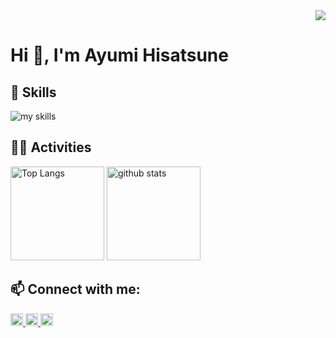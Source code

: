 <div align="right">
  <img src="https://komarev.com/ghpvc/?username=ayumihisatsune" />
</div>

# Hi 👋, I'm Ayumi Hisatsune


## 🌱 Skills
<img alt="my skills" src="https://skillicons.dev/icons?theme=light&perline=9&i=html,css,js,ts,react,next,tailwind,express,prisma,python,django,flask,postgres,mysql,firebase,docker,git,github,linux,postman,aws,gcp,vscode,notion,discord" />
<br>


## 🏃‍♀️ Activities
<div align="left"> 
  <img alt="Top Langs" height="150px" src="https://github-readme-stats.vercel.app/api?username=ayumihisatsune&theme=light&layout=compact" />
  <img alt="github stats" height="150px" src="https://github-readme-stats.vercel.app/api/top-langs/?username=ayumihisatsune&theme=light&layout=compact" />
</div>


## 📫 Connect with me:
<a href="https://x.com/_ayumi_hi">
    <img height="20" src="https://img.shields.io/twitter/follow/_ayumi_hi?label=@_ayumi_hi&logo=x&style=flat" />
</a>
  <a href="https://github.com/ayumihisatsune">
    <img height="20" src="https://img.shields.io/github/followers/ayumihisatsune?label=follow&logo=github&style=flat" />
  </a>
  <a href="http://qiita.com/imuyaenst2024">
    <img height="20" src="https://qiita-badge.apiapi.app/s/imuyaenst2024/posts.svg" />
  </a>
</p>
